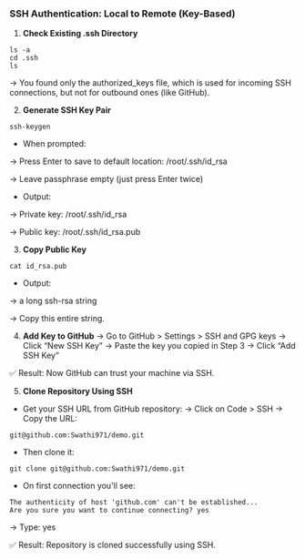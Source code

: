### SSH Authentication: Local to Remote (Key-Based)
1. **Check Existing .ssh Directory** 
```commandline
ls -a
cd .ssh
ls
```
→ You found only the authorized_keys file, which is used for incoming SSH connections, but not for outbound ones (like GitHub).

2.  **Generate SSH Key Pair**
```commandline
ssh-keygen
```
* When prompted:

→ Press Enter to save to default location: /root/.ssh/id_rsa

→ Leave passphrase empty (just press Enter twice)

* Output:

→ Private key: /root/.ssh/id_rsa

→ Public key: /root/.ssh/id_rsa.pub

3. **Copy Public Key**
```commandline
cat id_rsa.pub
```
* Output: 

→ a long ssh-rsa string

→ Copy this entire string.

4. **Add Key to GitHub**
→ Go to GitHub > Settings > SSH and GPG keys
→ Click “New SSH Key”
→ Paste the key you copied in Step 3
→ Click “Add SSH Key”

✅ Result: Now GitHub can trust your machine via SSH.

5. **Clone Repository Using SSH**
* Get your SSH URL from GitHub repository:
→ Click on Code > SSH
→ Copy the URL:
```commandline
git@github.com:Swathi971/demo.git
```
* Then clone it:
```commandline
git clone git@github.com:Swathi971/demo.git
```
* On first connection you'll see:
```commandline
The authenticity of host 'github.com' can't be established...
Are you sure you want to continue connecting? yes
```
→ Type: yes

✅ Result: Repository is cloned successfully using SSH.